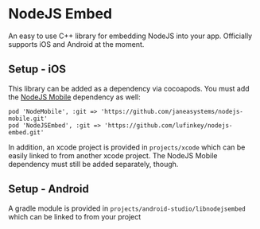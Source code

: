# NodeJS Embed

An easy to use C++ library for embedding NodeJS into your app. Officially supports iOS and Android at the moment.

## Setup - iOS

This library can be added as a dependency via cocoapods. You must add the [NodeJS Mobile](https://github.com/janeasystems/nodejs-mobile.git) dependency as well:

```
pod 'NodeMobile', :git => 'https://github.com/janeasystems/nodejs-mobile.git'
pod 'NodeJSEmbed', :git => 'https://github.com/lufinkey/nodejs-embed.git'
```

In addition, an xcode project is provided in `projects/xcode` which can be easily linked to from another xcode project. The NodeJS Mobile dependency must still be added separately, though.

## Setup - Android

A gradle module is provided in `projects/android-studio/libnodejsembed` which can be linked to from your project 
